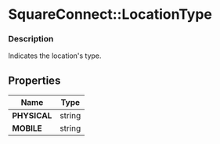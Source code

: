 # SquareConnect::LocationType

### Description

Indicates the location's type.

## Properties
Name | Type
------------ | -------------
**PHYSICAL** | string
**MOBILE** | string


